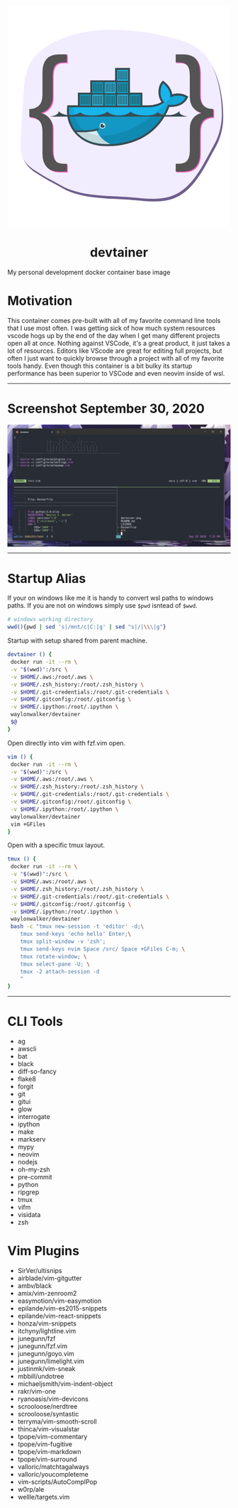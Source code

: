 <p align='center'>
<img src='artwork/devtainer.png' align='center'/>
</p>
<h1 align='center'>devtainer</h1>
My personal development docker container base image

# Motivation


This container comes pre-built with all of my favorite command line tools that
I use most often.  I was getting sick of how much system resources vscode hogs
up by the end of the day when I get many different projects open all at once.
Nothing against VSCode, it's a great product, it just takes a lot of resources.
Editors like VScode are great for editing full projects, but often I just want
to quickly browse through a project with all of my favorite tools handy.  Even
though this container is a bit bulky its startup performance has been superior
to VSCode and even neovim inside of wsl.

---

# Screenshot September 30, 2020

<p align='center'>
<img src='artwork/devtainer_sept_30_2020.png' align='center'/>
</p>

---

# Startup Alias

If your on windows like me it is handy to convert wsl paths to windows paths.
If you are not on windows simply use `$pwd` isntead of `$wwd`.

``` bash
# windows working directory
wwd(){pwd | sed 's|/mnt/c|C:|g' | sed "s|/|\\\|g"}
```

Startup with setup shared from parent machine.

``` bash
devtainer () {
 docker run -it --rm \
 -v "$(wwd)":/src \
 -v $HOME/.aws:/root/.aws \
 -v $HOME/.zsh_history:/root/.zsh_history \
 -v $HOME/.git-credentials:/root/.git-credentials \
 -v $HOME/.gitconfig:/root/.gitconfig \
 -v $HOME/.ipython:/root/.ipython \
 waylonwalker/devtainer 
 $@
}
```

Open directly into vim with fzf.vim open.

``` bash
vim () {
 docker run -it --rm \
 -v "$(wwd)":/src \
 -v $HOME/.aws:/root/.aws \
 -v $HOME/.zsh_history:/root/.zsh_history \
 -v $HOME/.git-credentials:/root/.git-credentials \
 -v $HOME/.gitconfig:/root/.gitconfig \
 -v $HOME/.ipython:/root/.ipython \
 waylonwalker/devtainer 
 vim +GFiles
}
```

Open with a specific tmux layout.

``` bash
tmux () {
 docker run -it --rm \
 -v "$(wwd)":/src \
 -v $HOME/.aws:/root/.aws \
 -v $HOME/.zsh_history:/root/.zsh_history \
 -v $HOME/.git-credentials:/root/.git-credentials \
 -v $HOME/.gitconfig:/root/.gitconfig \
 -v $HOME/.ipython:/root/.ipython \
 waylonwalker/devtainer 
 bash -c "tmux new-session -t 'editor' -d;\
    tmux send-keys 'echo hello' Enter;\
    tmux split-window -v 'zsh';
    tmux send-keys nvim Space /src/ Space +GFiles C-m; \
    tmux rotate-window; \
    tmux select-pane -U; \
    tmux -2 attach-session -d
    "
}
```

---

# CLI Tools

* ag
* awscli
* bat
* black
* diff-so-fancy
* flake8
* forgit
* git
* gitui
* glow
* interrogate
* ipython
* make
* markserv
* mypy
* neovim
* nodejs
* oh-my-zsh
* pre-commit
* python
* ripgrep
* tmux
* vifm
* visidata
* zsh

# Vim Plugins

* SirVer/ultisnips
* airblade/vim-gitgutter
* ambv/black
* amix/vim-zenroom2
* easymotion/vim-easymotion
* epilande/vim-es2015-snippets
* epilande/vim-react-snippets
* honza/vim-snippets
* itchyny/lightline.vim
* junegunn/fzf
* junegunn/fzf.vim
* junegunn/goyo.vim
* junegunn/limelight.vim
* justinmk/vim-sneak
* mbbill/undotree
* michaeljsmith/vim-indent-object
* rakr/vim-one
* ryanoasis/vim-devicons
* scrooloose/nerdtree
* scrooloose/syntastic
* terryma/vim-smooth-scroll
* thinca/vim-visualstar
* tpope/vim-commentary
* tpope/vim-fugitive
* tpope/vim-markdown
* tpope/vim-surround
* valloric/matchtagalways
* valloric/youcompleteme
* vim-scripts/AutoComplPop
* w0rp/ale
* wellle/targets.vim
